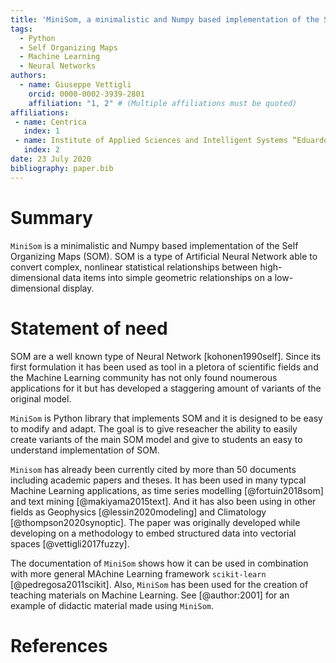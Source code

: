 ```yaml
---
title: 'MiniSom, a minimalistic and Numpy based implementation of the Self Organizing Maps'
tags:
  - Python
  - Self Organizing Maps
  - Machine Learning
  - Neural Networks
authors:
  - name: Giuseppe Vettigli
    orcid: 0000-0002-3939-2801
    affiliation: "1, 2" # (Multiple affiliations must be quoted)
affiliations:
 - name: Centrica
   index: 1
 - name: Institute of Applied Sciences and Intelligent Systems “Eduardo Caianiello” of the Italian National Research Council
   index: 2
date: 23 July 2020
bibliography: paper.bib
---
```


# Summary

`MiniSom` is a minimalistic and Numpy based implementation of the Self Organizing Maps (SOM). SOM is a type of Artificial Neural Network able to convert complex, nonlinear statistical relationships between high-dimensional data items into simple geometric relationships on a low-dimensional display.


# Statement of need 

SOM are a well known type of Neural Network [kohonen1990self]. Since its first formulation it has been used as tool in a pletora of scientific fields and the Machine Learning community has not only found noumerous applications for it but has developed a staggering amount of variants of the original model.

`MiniSom` is Python library that implements SOM and it is designed to be easy to modify and adapt. The goal is to give reseacher the ability to easily create variants of the main SOM model and give to students an easy to understand implementation of SOM.

`Minisom` has already been currently cited by more than 50 documents including academic papers and theses. It has been used in many typcal Machine Learning applications, as time series modelling [@fortuin2018som] and text mining [@makiyama2015text]. And it has also been using in other fields as Geophysics [@lessin2020modeling] and Climatology [@thompson2020synoptic]. The paper was originally developed while developing on a methodology to embed structured data into vectorial spaces [@vettigli2017fuzzy].

The documentation of `MiniSom` shows how it can be used in combination with more general MAchine Learning framework `scikit-learn` [@pedregosa2011scikit]. Also, `MiniSom` has been used for the creation of teaching materials on Machine Learning. See [@author:2001] for an example of didactic material made using `MiniSom`.


# References